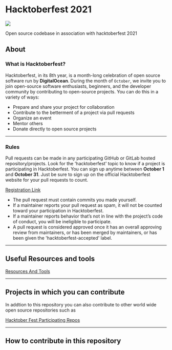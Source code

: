 # Hacktoberfest 2021

![](https://hacktoberfest.digitalocean.com/_nuxt/img/logo-hacktoberfest-full.f42e3b1.svg)

Open source codebase in association with hacktoberfest 2021

## About

### What is Hacktoberfest?

Hacktoberfest, in its 8th year, is a month-long celebration of open source software run by **DigitalOcean**. During the month of `October`, we invite you to join open-source software enthusiasts, beginners, and the developer community by contributing to open-source projects. You can do this in a variety of ways:

- Prepare and share your project for collaboration
- Contribute to the betterment of a project via pull requests
- Organize an event
- Mentor others
- Donate directly to open source projects

---

### Rules

Pull requests can be made in any participating GitHub or GitLab hosted repository/projects. Look for the 'hacktoberfest' topic to know if a project is participating in Hacktoberfest.
You can sign up anytime between **October 1** and **October 31**. Just be sure to sign up on the official Hacktoberfest website for your pull requests to count.

[Registration Link](https://hacktoberfest.digitalocean.com/)

- The pull request must contain commits you made yourself.
- If a maintainer reports your pull request as spam, it will not be counted toward your participation in Hacktoberfest.
- If a maintainer reports behavior that’s not in line with the project’s code of conduct, you will be ineligible to participate.
- A pull request is considered approved once it has an overall approving review from maintainers, or has been merged by maintainers, or has been given the 'hacktoberfest-accepted' label.

---

## Useful Resources and tools

[Resources And Tools](./RESOURCES.md)

---

## Projects in which you can contribute

In addtion to this repository you can also contribute to other world wide open source repositories such as

[Hacktober Fest Participating Repos](https://github.com/search?q=label%3Ahacktoberfest+state%3Aopen+no%3Aassignee+is%3Aissue&type=Issues)

---

## How to contribute in this repository
